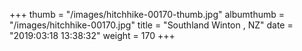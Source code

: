 +++
thumb = "/images/hitchhike-00170-thumb.jpg"
albumthumb = "/images/hitchhike-00170.jpg"
title = "Southland Winton , NZ"
date = "2019:03:18 13:38:32"
weight = 170
+++
